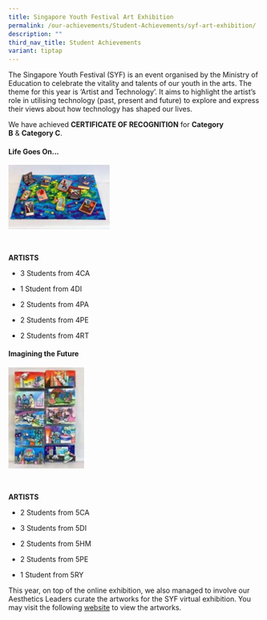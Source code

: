 ```yaml
---
title: Singapore Youth Festival Art Exhibition
permalink: /our-achievements/Student-Achievements/syf-art-exhibition/
description: ""
third_nav_title: Student Achievements
variant: tiptap
---
```

<p>The Singapore Youth Festival (SYF) is an event organised by the Ministry
of Education to&nbsp;celebrate the vitality and talents of our youth in
the arts.&nbsp;The theme for this year is ‘Artist&nbsp;and Technology’.
It aims to highlight the artist’s role in utilising technology (past, present&nbsp;and
future) to explore and express their views about how technology has shaped
our lives.</p>
<p>We have achieved&nbsp;<strong>CERTIFICATE OF RECOGNITION</strong>&nbsp;for&nbsp;<strong>Category B</strong>&nbsp;&amp;&nbsp;<strong>Category C</strong>.</p>
<h4>Life Goes On...</h4>
<div class="isomer-image-wrapper">
<img style="width:40%" height="auto" width="100%" src="/images/Life%20Goes%20On.jpeg">
</div>
<p>
<br>
</p>
<p><strong>ARTISTS</strong>
</p>
<ul data-tight="true" class="tight">
<li>
<p>3 Students from 4CA</p>
</li>
<li>
<p>1 Student from 4DI</p>
</li>
<li>
<p>2 Students from 4PA</p>
</li>
<li>
<p>2 Students from 4PE</p>
</li>
<li>
<p>2 Students from 4RT
<br>
</p>
</li>
</ul>
<h4>Imagining the Future</h4>
<div class="isomer-image-wrapper">
<img style="width:30%" height="auto" width="100%" src="/images/Imagining%20the%20Future.jpeg">
</div>
<p>
<br>
</p>
<p><strong>ARTISTS</strong>
</p>
<ul data-tight="true" class="tight">
<li>
<p>2 Students from 5CA</p>
</li>
<li>
<p>3 Students from 5DI</p>
</li>
<li>
<p>2 Students from 5HM</p>
</li>
<li>
<p>2 Students from 5PE</p>
</li>
<li>
<p>1 Student from 5RY</p>
</li>
</ul>
<p>This year, on top of the online exhibition, we also managed to involve
our Aesthetics Leaders curate the artworks for the SYF virtual exhibition.
You may visit the following <a href="https://www.syf.gov.sg" rel="noopener noreferrer nofollow" target="_blank">website</a> to view the artworks.</p>